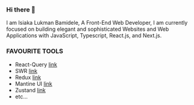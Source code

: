 ### Hi there 👋
I am  Isiaka Lukman Bamidele, A Front-End Web Developer, I am currently focused on building elegant and sophisticated Websites and Web Applications with JavaScript, Typescript, React.js, and Next.js.

### FAVOURITE TOOLS
- React-Query [link](https://tanstack.com/query)
- SWR [link](https://swr.vercel.app)
- Redux  [link](https://redux.js.org/)
- Mantine UI [link](https://mantine.dev)
- Zustand [link](https://github.com/pmndrs/zustand)
- etc...

